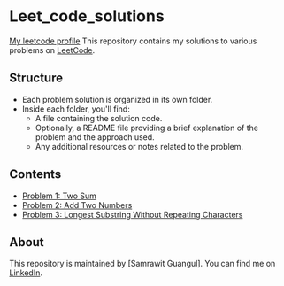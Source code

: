# Leet_code_solutions
[My leetcode profile](https://leetcode.com/samrawitguangulb/)
This repository contains my solutions  to various problems on [LeetCode](https://leetcode.com/).

## Structure

- Each problem solution is organized in its own folder.
- Inside each folder, you'll find:
  - A file containing the solution code.
  - Optionally, a README file providing a brief explanation of the problem and the approach used.
  - Any additional resources or notes related to the problem.
  
## Contents

- [Problem 1: Two Sum](./Problem%201%20-%20Two%20Sum/)
- [Problem 2: Add Two Numbers](./Problem%202%20-%20Add%20Two%20Numbers/)
- [Problem 3: Longest Substring Without Repeating Characters](./Problem%203%20-%20Longest%20Substring%20Without%20Repeating%20Characters/)
  <!-- Add more problems here -->

## About

This repository is maintained by [Samrawit Guangul]. You can find me on [LinkedIn](https://www.linkedin.com/in/samrawit-birhanu-208a4a235).
